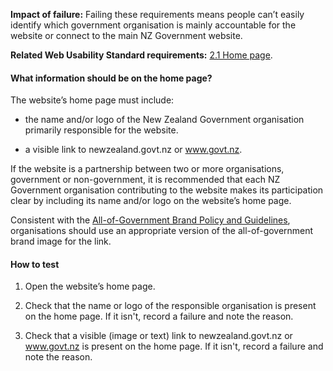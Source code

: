 
**Impact of failure:** Failing these requirements means people can’t easily identify which government organisation is mainly accountable for the website or connect to the main NZ Government website.

**Related Web Usability Standard requirements:** [2.1 Home page](https://webtoolkit.govt.nz/standards/web-usability-standard/#home-page-links).

<div class="details" markdown="1">

#### What information should be on the home page?

The website’s home page must include:

* the name and/or logo of the New Zealand Government organisation primarily responsible for the website.

* a visible link to newzealand.govt.nz or www.govt.nz.

If the website is a partnership between two or more organisations, government or non-government, it is recommended that each NZ Government organisation contributing to the website makes its participation clear by including its name and/or logo on the website’s home page.

Consistent with the [All-of-Government Brand Policy and Guidelines](http://www.ssc.govt.nz/govt-brand), organisations should use an appropriate version of the all-of-government brand image for the link.

</div>

#### How to test

1. Open the website’s home page.

2. Check that the name or logo of the responsible organisation is present on the home page. If it isn't, record a failure and note the reason.

3. Check that a visible (image or text) link to newzealand.govt.nz or www.govt.nz is present on the home page. If it isn't, record a failure and note the reason.
